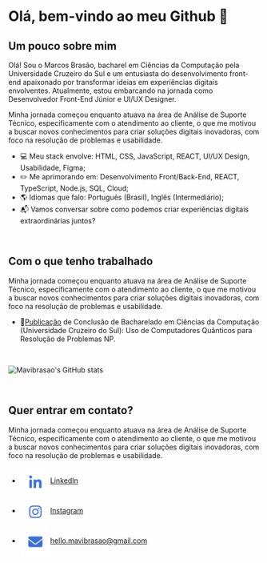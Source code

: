 <!--Um pouco sobre mim (Início)-->
#  Olá, bem-vindo ao meu Github 👋
## Um pouco sobre mim
<p>Olá! Sou o Marcos Brasão, bacharel em Ciências da Computação pela Universidade Cruzeiro do Sul e um entusiasta do desenvolvimento front-end apaixonado por transformar ideias em experiências digitais envolventes. Atualmente, estou embarcando na jornada como Desenvolvedor Front-End Júnior e UI/UX Designer.</p>
<p>Minha jornada começou enquanto atuava na área de Análise de Suporte Técnico, especificamente com o atendimento ao cliente, o que me motivou a buscar novos conhecimentos para criar soluções digitais inovadoras, com foco na resolução de problemas e usabilidade.</p>
<ul>
  <li>💻 Meu stack envolve: HTML, CSS, JavaScript, REACT, UI/UX Design, Usabilidade, Figma;</li>
  <li>✏️ Me aprimorando em: Desenvolvimento Front/Back-End, REACT, TypeScript, Node.js, SQL, Cloud;</li>
  <li>🌎 Idiomas que falo: Português (Brasil), Inglês (Intermediário);</li>
  <li>📬 Vamos conversar sobre como podemos criar experiências digitais extraordinárias juntos?</li>
</ul>
<br>
<!--Um pouco sobre mim (Fim)-->

<!--Projetos (Início)-->
## Com o que tenho trabalhado
<p>Minha jornada começou enquanto atuava na área de Análise de Suporte Técnico, especificamente com o atendimento ao cliente, o que me motivou a buscar novos conhecimentos para criar soluções digitais inovadoras, com foco na resolução de problemas e usabilidade.</p>
<ul>
    <li>📝<a href="https://drive.google.com/file/d/1l53yBF8m19qy-iMEZIgn4S2mM-L9KQ1X/view?usp=drive_link" target="_blank">Publicação</a> de Conclusão de Bacharelado em Ciências da Computação 
    (Universidade Cruzeiro do Sul): Uso de Computadores Quânticos para Resolução de Problemas NP.</li>
</ul>
<br>

  ![Mavibrasao's GitHub stats](https://github-readme-stats.vercel.app/api?username=mavibrasao&show_icons=true&hide=contribs,prs&cache_seconds=86400&theme=github_dark_dimmed)

<br>
<!--Projetos (Fim)-->

<!--Quer entrar em contato? (Início)-->
## Quer entrar em contato?
<p>Minha jornada começou enquanto atuava na área de Análise de Suporte Técnico, especificamente com o atendimento ao cliente, o que me motivou a buscar novos conhecimentos para criar soluções digitais inovadoras, com foco na resolução de problemas e usabilidade.</p>
<ul>
  <li><a href="https://www.linkedin.com/in/mavibrasao/" target="_blank"><img align="center" src="https://raw.githubusercontent.com/mavibrasao/Mavibrasao/main/icons_sociallinkedin.svg"           alt="https://www.linkedin.com/in/mavibrasao/" height="60" width="60" />LinkedIn</a></li>
  <li><a href="https://www.instagram.com/mavibrasao/" target="_blank"><img align="center" src="https://raw.githubusercontent.com/mavibrasao/Mavibrasao/main/icons_socialinstagram.svg"            alt="https://www.instagram.com/mavibrasao/" height="60" width="60" />Instagram</a></li>
  <li><a href="mailto:hello.mavibrasao@gmail.com"><img align="center" src="https://raw.githubusercontent.com/mavibrasao/Mavibrasao/main/icons_socialmail.svg" alt="Enviar e-mail para:            hello.mavibrasao@gmail.com" height="60" width="60" />hello.mavibrasao@gmail.com</a></li>
</ul>
<!--
<a href="https://drive.google.com/file/d/1NrtP2yU2GznS_dfNILWyzSgcTr-QGwCK/view?usp=drive_link" target="_blank"><img align="center" src="https://raw.githubusercontent.com/mavibrasao/Mavibrasao/main/icons_socialresume.svg" alt="Visualização de currículo" height="65" width="65" /></a>
<a href="https://mavibrasao.com" target="_blank"><img align="center" src="https://raw.githubusercontent.com/mavibrasao/Mavibrasao/main/icons_socialwebsite.svg" alt="https://mavibrasao.com" height="65" width="65" /></a>
-->
<!--Quer entrar em contato? (Fim)-->

